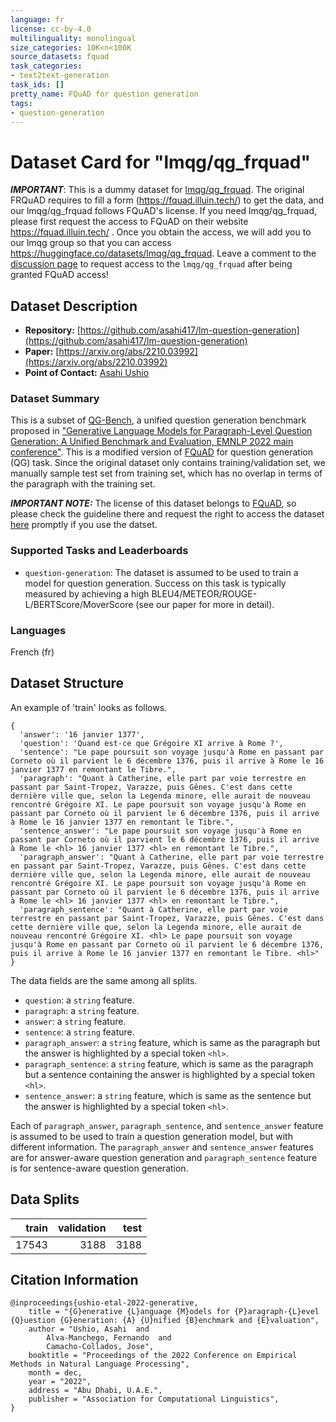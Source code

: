 ```yaml
---
language: fr
license: cc-by-4.0
multilinguality: monolingual
size_categories: 10K<n<100K
source_datasets: fquad
task_categories:
- text2text-generation
task_ids: []
pretty_name: FQuAD for question generation
tags:
- question-generation
---
```


# Dataset Card for "lmqg/qg_frquad"
***IMPORTANT***: This is a dummy dataset for [lmqg/qg_frquad](https://huggingface.co/datasets/lmqg/qg_frquad). The original FRQuAD requires to fill a form (https://fquad.illuin.tech/) to get the data, and our lmqg/qg_frquad follows FQuAD's license. If you need lmqg/qg_frquad, please first request the access to FQuAD on their website https://fquad.illuin.tech/ . Once you obtain the access, we will add you to our lmqg group so that you can access https://huggingface.co/datasets/lmqg/qg_frquad.
Leave a comment to the [discussion page](https://huggingface.co/datasets/lmqg/qg_frquad_dummy/discussions/1) to request access to the `lmqg/qg_frquad` after being granted FQuAD access!

## Dataset Description
- **Repository:** [https://github.com/asahi417/lm-question-generation](https://github.com/asahi417/lm-question-generation)
- **Paper:** [https://arxiv.org/abs/2210.03992](https://arxiv.org/abs/2210.03992)
- **Point of Contact:** [Asahi Ushio](http://asahiushio.com/)

### Dataset Summary
This is a subset of [QG-Bench](https://github.com/asahi417/lm-question-generation/blob/master/QG_BENCH.md#datasets), a unified question generation benchmark proposed in
 ["Generative Language Models for Paragraph-Level Question Generation: A Unified Benchmark and Evaluation, EMNLP 2022 main conference"](https://arxiv.org/abs/2210.03992).
This is a modified version of [FQuAD](https://huggingface.co/datasets/fquad) for question generation (QG) task.
Since the original dataset only contains training/validation set, we manually sample test set from training set, which
has no overlap in terms of the paragraph with the training set.

***IMPORTANT NOTE:*** The license of this dataset belongs to [FQuAD](https://fquad.illuin.tech/), so please check the guideline there and request the right to access the dataset [here](https://fquad.illuin.tech/) promptly if you use the datset.

### Supported Tasks and Leaderboards
* `question-generation`: The dataset is assumed to be used to train a model for question generation.
  Success on this task is typically measured by achieving a high BLEU4/METEOR/ROUGE-L/BERTScore/MoverScore (see our paper for more in detail).

### Languages
French (fr)

## Dataset Structure
An example of 'train' looks as follows.
```
{
  'answer': '16 janvier 1377',
  'question': 'Quand est-ce que Grégoire XI arrive à Rome ?',                                                                             
  'sentence': "Le pape poursuit son voyage jusqu'à Rome en passant par Corneto où il parvient le 6 décembre 1376, puis il arrive à Rome le 16 janvier 1377 en remontant le Tibre.",
  'paragraph': "Quant à Catherine, elle part par voie terrestre en passant par Saint-Tropez, Varazze, puis Gênes. C'est dans cette dernière ville que, selon la Legenda minore, elle aurait de nouveau rencontré Grégoire XI. Le pape poursuit son voyage jusqu'à Rome en passant par Corneto où il parvient le 6 décembre 1376, puis il arrive à Rome le 16 janvier 1377 en remontant le Tibre.",
  'sentence_answer': "Le pape poursuit son voyage jusqu'à Rome en passant par Corneto où il parvient le 6 décembre 1376, puis il arrive à Rome le <hl> 16 janvier 1377 <hl> en remontant le Tibre.",
  'paragraph_answer': "Quant à Catherine, elle part par voie terrestre en passant par Saint-Tropez, Varazze, puis Gênes. C'est dans cette dernière ville que, selon la Legenda minore, elle aurait de nouveau rencontré Grégoire XI. Le pape poursuit son voyage jusqu'à Rome en passant par Corneto où il parvient le 6 décembre 1376, puis il arrive à Rome le <hl> 16 janvier 1377 <hl> en remontant le Tibre.",
  'paragraph_sentence': "Quant à Catherine, elle part par voie terrestre en passant par Saint-Tropez, Varazze, puis Gênes. C'est dans cette dernière ville que, selon la Legenda minore, elle aurait de nouveau rencontré Grégoire XI. <hl> Le pape poursuit son voyage jusqu'à Rome en passant par Corneto où il parvient le 6 décembre 1376, puis il arrive à Rome le 16 janvier 1377 en remontant le Tibre. <hl>"
}
```

The data fields are the same among all splits.
- `question`: a `string` feature. 
- `paragraph`: a `string` feature.
- `answer`: a `string` feature.
- `sentence`: a `string` feature.
- `paragraph_answer`: a `string` feature, which is same as the paragraph but the answer is highlighted by a special token `<hl>`.
- `paragraph_sentence`: a `string` feature, which is same as the paragraph but a sentence containing the answer is highlighted by a special token `<hl>`.
- `sentence_answer`: a `string` feature, which is same as the sentence but the answer is highlighted by a special token `<hl>`.

Each of `paragraph_answer`, `paragraph_sentence`, and `sentence_answer` feature is assumed to be used to train a question generation model,
but with different information. The `paragraph_answer` and `sentence_answer` features are for answer-aware question generation and 
`paragraph_sentence` feature is for sentence-aware question generation.

## Data Splits

|train|validation|test |
|----:|---------:|----:|
|17543|    3188  |3188 |


## Citation Information

```
@inproceedings{ushio-etal-2022-generative,
    title = "{G}enerative {L}anguage {M}odels for {P}aragraph-{L}evel {Q}uestion {G}eneration: {A} {U}nified {B}enchmark and {E}valuation",
    author = "Ushio, Asahi  and
        Alva-Manchego, Fernando  and
        Camacho-Collados, Jose",
    booktitle = "Proceedings of the 2022 Conference on Empirical Methods in Natural Language Processing",
    month = dec,
    year = "2022",
    address = "Abu Dhabi, U.A.E.",
    publisher = "Association for Computational Linguistics",
}
```